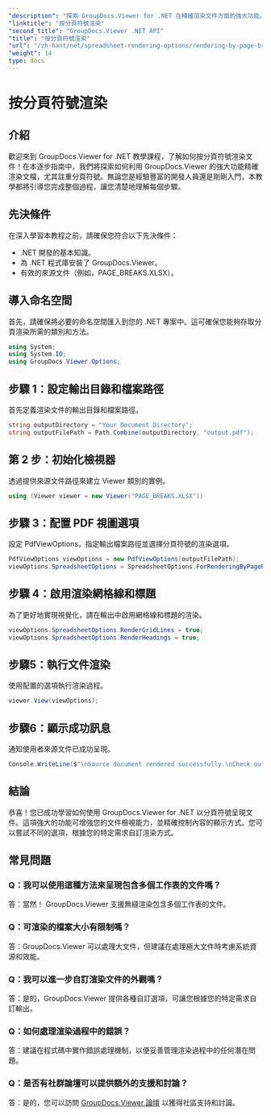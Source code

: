 ```yaml
---
"description": "探索 GroupDocs.Viewer for .NET 在精確渲染文件方面的強大功能。請按照我們的逐步教程，了解如何按分頁符號進行渲染。"
"linktitle": "按分頁符號渲染"
"second_title": "GroupDocs.Viewer .NET API"
"title": "按分頁符號渲染"
"url": "/zh-hant/net/spreadsheet-rendering-options/rendering-by-page-breaks/"
"weight": 14
type: docs
---
```

# 按分頁符號渲染

## 介紹
歡迎來到 GroupDocs.Viewer for .NET 教學課程，了解如何按分頁符號渲染文件！在本逐步指南中，我們將探索如何利用 GroupDocs.Viewer 的強大功能精確渲染文檔，尤其註重分頁符號。無論您是經驗豐富的開發人員還是剛剛入門，本教學都將引導您完成整個過程，讓您清楚地理解每個步驟。
## 先決條件
在深入學習本教程之前，請確保您符合以下先決條件：
- .NET 開發的基本知識。
- 為 .NET 程式庫安裝了 GroupDocs.Viewer。
- 有效的來源文件（例如，PAGE_BREAKS.XLSX）。
## 導入命名空間
首先，請確保將必要的命名空間匯入到您的 .NET 專案中。這可確保您能夠存取分頁渲染所需的類別和方法。
```csharp
using System;
using System.IO;
using GroupDocs.Viewer.Options;
```
## 步驟 1：設定輸出目錄和檔案路徑
首先定義渲染文件的輸出目錄和檔案路徑。
```csharp
string outputDirectory = "Your Document Directory";
string outputFilePath = Path.Combine(outputDirectory, "output.pdf");
```
## 第 2 步：初始化檢視器
透過提供來源文件路徑來建立 Viewer 類別的實例。
```csharp
using (Viewer viewer = new Viewer("PAGE_BREAKS.XLSX"))
```
## 步驟 3：配置 PDF 視圖選項
設定 PdfViewOptions，指定輸出檔案路徑並選擇分頁符號的渲染選項。
```csharp
PdfViewOptions viewOptions = new PdfViewOptions(outputFilePath);
viewOptions.SpreadsheetOptions = SpreadsheetOptions.ForRenderingByPageBreaks();
```
## 步驟 4：啟用渲染網格線和標題
為了更好地實現視覺化，請在輸出中啟用網格線和標題的渲染。
```csharp
viewOptions.SpreadsheetOptions.RenderGridLines = true;
viewOptions.SpreadsheetOptions.RenderHeadings = true;
```
## 步驟5：執行文件渲染
使用配置的選項執行渲染過程。
```csharp
viewer.View(viewOptions);
```
## 步驟6：顯示成功訊息
通知使用者來源文件已成功呈現。
```csharp
Console.WriteLine($"\nSource document rendered successfully.\nCheck output in {outputDirectory}.");
```
## 結論
恭喜！您已成功學習如何使用 GroupDocs.Viewer for .NET 以分頁符號呈現文件。這項強大的功能可增強您的文件檢視能力，並精確控制內容的顯示方式。您可以嘗試不同的選項，根據您的特定需求自訂渲染方式。
## 常見問題
### Q：我可以使用這種方法來呈現包含多個工作表的文件嗎？
答：當然！ GroupDocs.Viewer 支援無縫渲染包含多個工作表的文件。
### Q：可渲染的檔案大小有限制嗎？
答：GroupDocs.Viewer 可以處理大文件，但建議在處理極大文件時考慮系統資源和效能。
### Q：我可以進一步自訂渲染文件的外觀嗎？
答：是的，GroupDocs.Viewer 提供各種自訂選項，可讓您根據您的特定需求自訂輸出。
### Q：如何處理渲染過程中的錯誤？
答：建議在程式碼中實作錯誤處理機制，以便妥善管理渲染過程中的任何潛在問題。
### Q：是否有社群論壇可以提供額外的支援和討論？
答：是的，您可以訪問 [GroupDocs.Viewer 論壇](https://forum.groupdocs.com/c/viewer/9) 以獲得社區支持和討論。